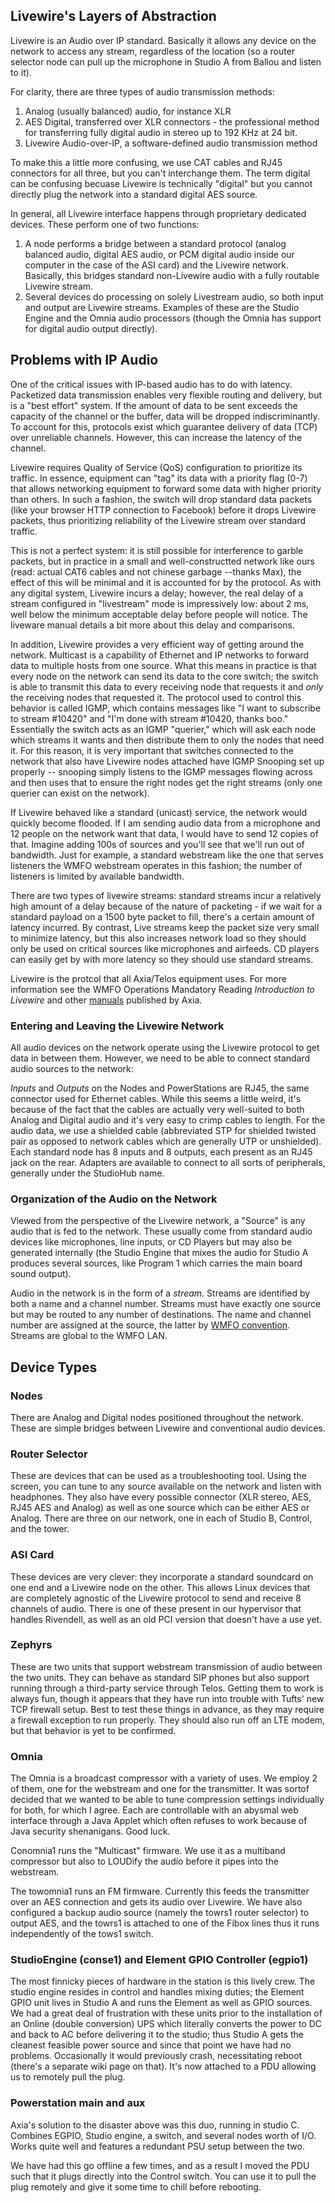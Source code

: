 Livewire's Layers of Abstraction
--------------------------------

Livewire is an Audio over IP standard. Basically it allows any device on the network to access any stream, regardless of the location (so a router selector node can pull up the microphone in Studio A from Ballou and listen to it).

For clarity, there are three types of audio transmission methods:

1. Analog (usually balanced) audio, for instance XLR
2. AES Digital, transferred over XLR connectors - the professional method for transferring fully digital audio in stereo up to 192 KHz at 24 bit.
3. Livewire Audio-over-IP, a software-defined audio transmission method

To make this a little more confusing, we use CAT cables and RJ45 connectors for all three, but you can't interchange them. The term digital can be confusing becuase Livewire is technically "digital" but you cannot directly plug the network into a standard digital AES source.

In general, all Livewire interface happens through proprietary dedicated devices. These perform one of two functions:

1.  A node performs a bridge between a standard protocol (analog balanced audio, digital AES audio, or PCM digital audio inside our computer in the case of the ASI card) and the Livewire network. Basically, this bridges standard non-Livewire audio with a fully routable Livewire stream.
2.  Several devices do processing on solely Livestream audio, so both input and output are Livewire streams. Examples of these are the Studio Engine and the Omnia audio processors (though the Omnia has support for digital audio output directly).

Problems with IP Audio
----------------------

One of the critical issues with IP-based audio has to do with latency. Packetized data transmission enables very flexible routing and delivery, but is a "best effort" system. If the amount of data to be sent exceeds the capacity of the channel or the buffer, data will be dropped indiscriminantly. To account for this, protocols exist which guarantee delivery of data (TCP) over unreliable channels. However, this can increase the latency of the channel.

Livewire requires Quality of Service (QoS) configuration to prioritize its traffic. In essence, equipment can "tag" its data with a priority flag (0-7) that allows networking equipment to forward some data with higher priority than others. In such a fashion, the switch will drop standard data packets (like your browser HTTP connection to Facebook) before it drops Livewire packets, thus prioritizing reliability of the Livewire stream over standard traffic.

This is not a perfect system: it is still possible for interference to garble packets, but in practice in a small and well-constructted network like ours (read: actual CAT6 cables and not chinese garbage --thanks Max), the effect of this will be minimal and it is accounted for by the protocol. As with any digital system, Livewire incurs a delay; however, the real delay of a stream configured in "livestream" mode is impressively low: about 2 ms, well below the minimum acceptable delay before people will notice. The liveware manual details a bit more about this delay and comparisons.

In addition, Livewire provides a very efficient way of getting around the network. Multicast is a capability of Ethernet and IP networks to forward data to multiple hosts from one source. What this means in practice is that every node on the network can send its data to the core switch; the switch is able to transmit this data to every receiving node that requests it and *only* the receiving nodes that requested it. The protocol used to control this behavior is called IGMP, which contains messages like "I want to subscribe to stream #10420" and "I'm done with stream #10420, thanks boo." Essentially the switch acts as an IGMP "querier," which will ask each node which streams it wants and then distribute them to only the nodes that need it. For this reason, it is very important that switches connected to the network that also have Livewire nodes attached have IGMP Snooping set up properly -- snooping simply listens to the IGMP messages flowing across and then uses that to ensure the right nodes get the right streams (only one querier can exist on the network).

If Livewire behaved like a standard (unicast) service, the network would quickly become flooded. If I am sending audio data from a microphone and 12 people on the network want that data, I would have to send 12 copies of that. Imagine adding 100s of sources and you'll see that we'll run out of bandwidth. Just for example, a standard webstream like the one that serves listeners the WMFO webstream operates in this fashion; the number of listeners is limited by available bandwidth.

There are two types of livewire streams: standard streams incur a relatively high amount of a delay because of the nature of packeting - if we wait for a standard payload on a 1500 byte packet to fill, there's a certain amount of latency incurred. By contrast, Live streams keep the packet size very small to minimize latency, but this also increases network load so they should only be used on critical sources like microphones and airfeeds. CD players can easily get by with more latency so they should use standard streams.

Livewire is the protcol that all Axia/Telos equipment uses. For more information see the WMFO Operations Mandatory Reading *Introduction to Livewire* and other [manuals](http://axiaaudio.com/manuals "http://axiaaudio.com/manuals") published by Axia.

### Entering and Leaving the Livewire Network

All audio devices on the network operate using the Livewire protocol to get data in between them. However, we need to be able to connect standard audio sources to the network:

*Inputs* and *Outputs* on the Nodes and PowerStations are RJ45, the same connector used for Ethernet cables. While this seems a little weird, it's because of the fact that the cables are actually very well-suited to both Analog and Digital audio and it's very easy to crimp cables to length. For the audio data, we use a shielded cable (abbreviated STP for shielded twisted pair as opposed to network cables which are generally UTP or unshielded). Each standard node has 8 inputs and 8 outputs, each present as an RJ45 jack on the rear. Adapters are available to connect to all sorts of peripherals, generally under the StudioHub name.

### Organization of the Audio on the Network

Viewed from the perspective of the Livewire network, a "Source" is any audio that is fed to the network. These usually come from standard audio devices like microphones, line inputs, or CD Players but may also be generated internally (the Studio Engine that mixes the audio for Studio A produces several sources, like Program 1 which carries the main board sound output). 

Audio in the network is in the form of a *stream*. Streams are identified by both a name and a channel number. Streams must have exactly one source but may be routed to any number of destinations. The name and channel number are assigned at the source, the latter by [WMFO convention](https://wiki.wmfo.org/index.php?title=Operations/Diagrams_%26_Tables/LW_Address_Space "LW Address Space"). Streams are global to the WMFO LAN.

## Device Types

### Nodes

There are Analog and Digital nodes positioned throughout the network. These are simple bridges between Livewire and conventional audio devices.

### Router Selector

These are devices that can be used as a troubleshooting tool. Using the screen, you can tune to any source available on the network and listen with headphones. They also have every possible connector (XLR stereo, AES, RJ45 AES and Analog) as well as one source which can be either AES or Analog. There are three on our network, one in each of Studio B, Control, and the tower.

### ASI Card

These devices are very clever: they incorporate a standard soundcard on one end and a Livewire node on the other. This allows Linux devices that are completely agnostic of the Livewire protocol to send and receive 8 channels of audio. There is one of these present in our hypervisor that handles Rivendell, as well as an old PCI version that doesn't have a use yet.

### Zephyrs

These are two units that support webstream transmission of audio between the two units. They can behave as standard SIP phones but also support running through a third-party service through Telos. Getting them to work is always fun, though it appears that they have run into trouble with Tufts' new TCP firewall setup. Best to test these things in advance, as they may require a firewall exception to run properly. They should also run off an LTE modem, but that behavior is yet to be confirmed.

### Omnia

The Omnia is a broadcast compressor with a variety of uses. We employ 2 of them, one for the webstream and one for the transmitter. It was sortof decided that we wanted to be able to tune compression settings individually for both, for which I agree. Each are controllable with an abysmal web interface through a Java Applet which often refuses to work because of Java security shenanigans. Good luck.

Conomnia1 runs the "Multicast" firmware. We use it as a multiband compressor but also to LOUDify the audio before it pipes into the webstream. 

The towomnia1 runs an FM firmware. Currently this feeds the transmitter over an AES connection and gets its audio over Livewire. We have also configured a backup audio source (namely the towrs1 router selector) to output AES, and the towrs1 is attached to one of the Fibox lines thus it runs independently of the tows1 switch.

### StudioEngine (conse1) and Element GPIO Controller (egpio1)

The most finnicky pieces of hardware in the station is this lively crew. The studio engine resides in control and handles mixing duties; the Element GPIO unit lives in Studio A and runs the Element as well as GPIO sources. We had a great deal of frustration with these units prior to the installation of an Online (double conversion) UPS which literally converts the power to DC and back to AC before delivering it to the studio; thus Studio A gets the cleanest feasible power source and since that point we have had no problems. Occasionally it would previously crash, necessitating reboot (there's a separate wiki page on that). It's now attached to a PDU allowing us to remotely pull the plug.

### Powerstation main and aux

Axia's solution to the disaster above was this duo, running in studio C. Combines EGPIO, Studio engine, a switch, and several nodes worth of I/O. Works quite well and features a redundant PSU setup between the two.

We have had this go offline a few times, and as a result I moved the PDU such that it plugs directly into the Control switch. You can use it to pull the plug remotely and give it some time to chill before rebooting.
